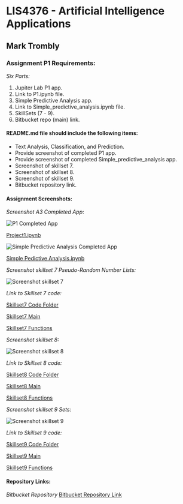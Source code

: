 # LIS4376 - Artificial Intelligence Applications

## Mark Trombly

### Assignment P1 Requirements:

*Six Parts:*

1. Jupiter Lab P1 app.
2. Link to P1.ipynb file.
3. Simple Predictive Analysis app. 
4. Link to Simple_predictive_analysis.ipynb file.
5. SkillSets (7 - 9).
6. Bitbucket repo (main) link. 

#### README.md file should include the following items:

* Text Analysis, Classification, and Prediction.
* Provide screenshot of completed P1 app.
* Provide screenshot of completed Simple_predictive_analysis app.
* Screenshot of skillset 7.
* Screenshot of skillset 8.
* Screenshot of skillset 9.
* Bitbucket repository link.
#### Assignment Screenshots:

*Screenshot A3 Completed App*:

![P1 Completed App](img/p1.png)

[Project1.ipynb](https://github.com/monstermark3d/lis4376/blob/master/a3/p1.ipynb "Project 1 ipynb")

![Simple Predictive Analysis Completed App](img/simple_predictive_analysis.png)

[Simple Pedictive Analysis.ipynb](https://github.com/monstermark3d/lis4376/blob/master/a3/Simple_predictive_analysis.ipynb "Project 1 ipynb")

*Screenshot skillset 7 Pseudo-Random Number Lists:*

![Screenshot skillset 7](img/s7_pseudo_random_number_lists.png)

*Link to Skillset 7 code:*

[Skillset7 Code Folder](/skillsets/s7_pseudo_random_number_lists/ "S7 Pseudo-Random Number Lists")

[Skillset7 Main](/skillsets/s7_pseudo_random_number_lists/main.py "S7 Pseudo-Random Number Lists main.py")

[Skillset7 Functions](/skillsets/s7_pseudo_random_number_lists/functions.py "S7 Pseudo-Random Number Lists functions.py")

*Screenshot skillset 8:*

![Screenshot skillset 8](img/s8_interest_calculator.png)

*Link to Skillset 8 code:*

[Skillset8 Code Folder](/skillsets/s8_interest_calculator/ "S8 Interest Calculator")

[Skillset8 Main](/skillsets/s8_interest_calculator/main.py "S8 Interest Calculator main.py")

[Skillset8 Functions](/skillsets/s8_interest_calculator/functions.py "S8 Interest Calculator functions.py")

*Screenshot skillset 9 Sets:*

![Screenshot skillset 9](img/s9_guessing_game.png)

*Link to Skillset 9 code:*

[Skillset9 Code Folder](/skillsets/s9_guessing_game/ "S9 Guessing Game")

[Skillset9 Main](/skillsets/s9_guessing_game/main.py "S9 Guessing Game main.py")

[Skillset9 Functions](/skillsets/s9_guessing_game/functions.py "S9 Guessing Game functions.py")
#### Repository Links:

*Bitbucket Repository*
[Bitbucket Repository Link](https://bitbucket.org/marktrombly/lis4376/src/master/ "Bitbucket Repository Link")